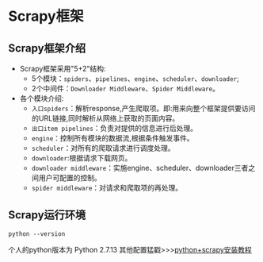 # Scrapy框架
## Scrapy框架介绍
* Scrapy框架采用"5+2"结构:
	* 5个模块：`spiders`、`pipelines`、`engine`、`scheduler`、`downloader`;
	* 2个中间件：`Downloader Middleware`、`Spider Middleware`。
* 各个模块介绍:
	* `入口spiders`：解析response,产生爬取项。即:用来向整个框架提供要访问的URL链接,同时解析从网络上获取的页面内容。
	* `出口item pipelines`：负责对提供的信息进行后处理。
	* `engine`：控制所有模块的数据流,根据条件触发事件。
	* `scheduler`：对所有的爬取请求进行调度处理。
	* `downloader`:根据请求下载网页。
	* `downloader middleware`：实施engine、scheduler、downloader三者之间用户可配置的控制。
	* `spider middleware`：对请求和爬取项的再处理。
## Scrapy运行环境
```
python --version
```
个人的python版本为 Python 2.7.13
其他配置猛戳>>>[python+scrapy安装教程](http://jingyan.baidu.com/article/14bd256e748346bb6d2612be.html)
